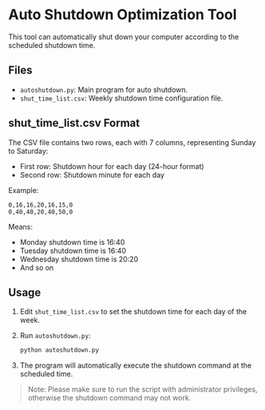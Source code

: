# Auto Shutdown Optimization Tool

This tool can automatically shut down your computer according to the scheduled shutdown time.

## Files

- `autoshutdown.py`: Main program for auto shutdown.
- `shut_time_list.csv`: Weekly shutdown time configuration file.

## shut_time_list.csv Format

The CSV file contains two rows, each with 7 columns, representing Sunday to Saturday:

- First row: Shutdown hour for each day (24-hour format)
- Second row: Shutdown minute for each day

Example:

```
0,16,16,20,16,15,0
0,40,40,20,40,50,0
```

Means:
- Monday shutdown time is 16:40
- Tuesday shutdown time is 16:40
- Wednesday shutdown time is 20:20
- And so on

## Usage

1. Edit `shut_time_list.csv` to set the shutdown time for each day of the week.
2. Run `autoshutdown.py`:

   ```bash
   python autoshutdown.py
   ```

3. The program will automatically execute the shutdown command at the scheduled time.

> Note: Please make sure to run the script with administrator privileges, otherwise the shutdown command may not work.
